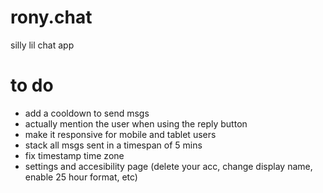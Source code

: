 # rony.chat
silly lil chat app

# to do
- add a cooldown to send msgs
- actually mention the user when using the reply button
- make it responsive for mobile and tablet users
- stack all msgs sent in a timespan of 5 mins
- fix timestamp time zone
- settings and accesibility page (delete your acc, change display name, enable 25 hour format, etc)